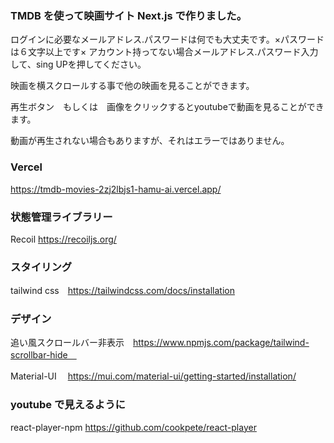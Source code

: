 ### TMDB を使って映画サイト Next.js で作りました。

ログインに必要なメールアドレス.パスワードは何でも大丈夫です。×パスワードは６文字以上です×
アカウント持ってない場合メールアドレス.パスワード入力して、sing UPを押してください。

映画を横スクロールする事で他の映画を見ることができます。

再生ボタン　もしくは　画像をクリックするとyoutubeで動画を見ることができます。

動画が再生されない場合もありますが、それはエラーではありません。

### Vercel

https://tmdb-movies-2zj2lbjs1-hamu-ai.vercel.app/

### 状態管理ライブラリー

Recoil  https://recoiljs.org/

### スタイリング

tailwind css　https://tailwindcss.com/docs/installation

### デザイン

追い風スクロールバー非表示　https://www.npmjs.com/package/tailwind-scrollbar-hide　

Material-UI 　https://mui.com/material-ui/getting-started/installation/

### youtube で見えるように

react-player-npm https://github.com/cookpete/react-player

